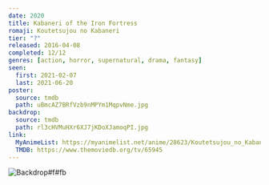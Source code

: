 ```yaml
---
date: 2020
title: Kabaneri of the Iron Fortress
romaji: Koutetsujou no Kabaneri
tier: "?"
released: 2016-04-08
completed: 12/12
genres: [action, horror, supernatural, drama, fantasy]
seen:
  first: 2021-02-07
  last: 2021-06-20
poster:
  source: tmdb
  path: uBmcAZ7BRfVzb9nMPYm1MqpvNme.jpg
backdrop:
  source: tmdb
  path: rl3cHVMuHXr6XJ7jKDoXJamoqPI.jpg
link:
  MyAnimeList: https://myanimelist.net/anime/28623/Koutetsujou_no_Kabaneri
  TMDB: https://www.themoviedb.org/tv/65945
---
```


![Backdrop#f#fb](https://www.themoviedb.org/t/p/original/9ydGmGHe6OHoMMtFoIFSWhuSrHz.jpg "Source: TMDB")
